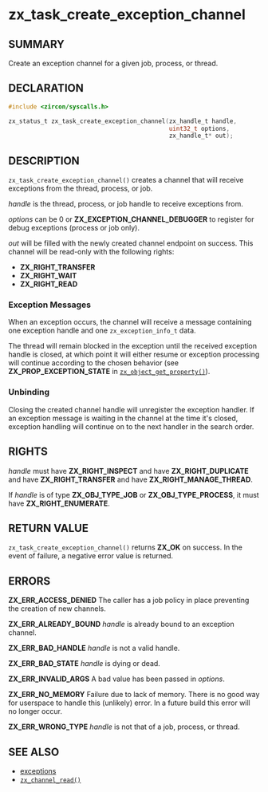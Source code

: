# zx_task_create_exception_channel

## SUMMARY

<!-- Contents of this heading updated by update-docs-from-fidl, do not edit. -->

Create an exception channel for a given job, process, or thread.

## DECLARATION

<!-- Contents of this heading updated by update-docs-from-fidl, do not edit. -->

```c
#include <zircon/syscalls.h>

zx_status_t zx_task_create_exception_channel(zx_handle_t handle,
                                             uint32_t options,
                                             zx_handle_t* out);
```

## DESCRIPTION

`zx_task_create_exception_channel()` creates a channel that will receive
exceptions from the thread, process, or job.

*handle* is the thread, process, or job handle to receive exceptions from.

*options* can be 0 or **ZX_EXCEPTION_CHANNEL_DEBUGGER** to register for debug
exceptions (process or job only).

*out* will be filled with the newly created channel endpoint on success. This
channel will be read-only with the following rights:

* **ZX_RIGHT_TRANSFER**
* **ZX_RIGHT_WAIT**
* **ZX_RIGHT_READ**

### Exception Messages

When an exception occurs, the channel will receive a message containing one
exception handle and one `zx_exception_info_t` data.

The thread will remain blocked in the exception until the received exception
handle is closed, at which point it will either resume or exception processing
will continue according to the chosen behavior (see **ZX_PROP_EXCEPTION_STATE**
in [`zx_object_get_property()`]).

### Unbinding

Closing the created channel handle will unregister the exception handler. If
an exception message is waiting in the channel at the time it's closed, exception
handling will continue on to the next handler in the search order.

## RIGHTS

<!-- Contents of this heading updated by update-docs-from-fidl, do not edit. -->

*handle* must have **ZX_RIGHT_INSPECT** and have **ZX_RIGHT_DUPLICATE** and have **ZX_RIGHT_TRANSFER** and have **ZX_RIGHT_MANAGE_THREAD**.

If *handle* is of type **ZX_OBJ_TYPE_JOB** or **ZX_OBJ_TYPE_PROCESS**, it must have **ZX_RIGHT_ENUMERATE**.

## RETURN VALUE

`zx_task_create_exception_channel()` returns **ZX_OK** on success.
In the event of failure, a negative error value is returned.

## ERRORS

**ZX_ERR_ACCESS_DENIED** The caller has a job policy in place preventing the
creation of new channels.

**ZX_ERR_ALREADY_BOUND** *handle* is already bound to an exception channel.

**ZX_ERR_BAD_HANDLE** *handle* is not a valid handle.

**ZX_ERR_BAD_STATE** *handle* is dying or dead.

**ZX_ERR_INVALID_ARGS** A bad value has been passed in *options*.

**ZX_ERR_NO_MEMORY**  Failure due to lack of memory.
There is no good way for userspace to handle this (unlikely) error.
In a future build this error will no longer occur.

**ZX_ERR_WRONG_TYPE**  *handle* is not that of a job, process, or thread.

## SEE ALSO

 - [exceptions]
 - [`zx_channel_read()`]

<!-- References updated by update-docs-from-fidl, do not edit. -->

[exceptions]: /concepts/kernel/exceptions.md
[`zx_channel_read()`]: channel_read.md
[`zx_object_get_property()`]: object_get_property.md
